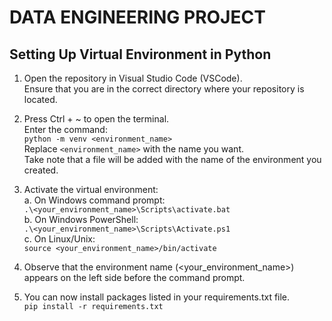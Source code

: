 # DATA ENGINEERING PROJECT

## Setting Up Virtual Environment in Python
1. Open the repository in Visual Studio Code (VSCode).<br>
    Ensure that you are in the correct directory where your repository is located.

2. Press Ctrl + ~ to open the terminal.  <br>
    Enter the command:  <br>
        ```python -m venv <environment_name>```  
    Replace ```<environment_name>``` with the name you want.  
    Take note that a file will be added with the name of the environment you created.<br>

3. Activate the virtual environment: <br>
    a. On Windows command prompt:  <br>
        ```.\<your_environment_name>\Scripts\activate.bat```<br>
    b. On Windows PowerShell:  <br>
        ```.\<your_environment_name>\Scripts\Activate.ps1```<br>
    c. On Linux/Unix:  <br>
        ```source <your_environment_name>/bin/activate```<br>

4. Observe that the environment name (<your_environment_name>) appears on the left side before the command prompt.
5. You can now install packages listed in your requirements.txt file.  
    `pip install -r requirements.txt`